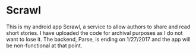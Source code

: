 # Scrawl
This is my android app Scrawl, a service to allow authors to share and read short stories.  I have uploaded the code for archival purposes as I do not want to lose it.
The backend, Parse, is ending on 1/27/2017 and the app will be non-functional at that point.
